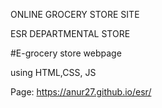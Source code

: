 ONLINE GROCERY STORE SITE

ESR DEPARTMENTAL STORE

#E-grocery store webpage 

using HTML,CSS, JS

Page:
https://anur27.github.io/esr/
